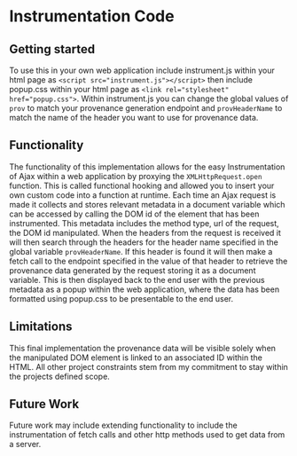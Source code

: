 # Instrumentation Code

## Getting started

To use this in your own web application include instrument.js within your html page as `<script src="instrument.js"></script>` then include popup.css within your html page as `<link rel="stylesheet" href="popup.css">`. Within instrument.js you can change the global values of `prov` to match your provenance generation endpoint and `provHeaderName` to match the name of the header you want to use for provenance data.

## Functionality

The functionality of this implementation allows for the easy Instrumentation of Ajax within a web application by proxying the `XMLHttpRequest.open` function. This is called functional hooking and allowed you to insert your own custom code into a function at runtime. Each time an Ajax request is made it collects and stores relevant metadata in a document variable which can be accessed by calling the DOM id of the element that has been instrumented. This metadata includes the method type, url of the request, the DOM id manipulated. When the headers from the request is received it will then search through the headers for the header name specified in the global variable `provHeaderName`. If this header is found it will then make a fetch call to the endpoint specified in the value of that header to retrieve the provenance data generated by the request storing it as a document variable. This is then displayed back to the end user with the previous metadata as a popup within the web application, where the data has been formatted using popup.css to be presentable to the end user.

## Limitations

This final implementation the provenance data will be visible solely when the manipulated DOM element is linked to an associated ID within the HTML. All other project constraints stem from my commitment to stay within the projects defined scope.

## Future Work

Future work may include extending functionality to include the instrumentation of fetch calls and other http methods used to get data from a server.
